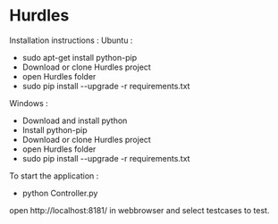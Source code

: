 # Hurdles

Installation instructions :
Ubuntu :
* sudo apt-get install python-pip
* Download or clone Hurdles project
* open Hurdles folder
* sudo pip install --upgrade -r requirements.txt

Windows :
* Download and install python
* Install python-pip
* Download or clone Hurdles project
* open Hurdles folder
* sudo pip install --upgrade -r requirements.txt

To start the application :
* python Controller.py

open http://localhost:8181/ in webbrowser and select testcases to test.

